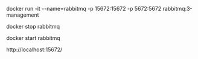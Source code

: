 docker run -it --name=rabbitmq -p 15672:15672 -p 5672:5672 rabbitmq:3-management

docker stop rabbitmq

docker start rabbitmq

http://localhost:15672/
